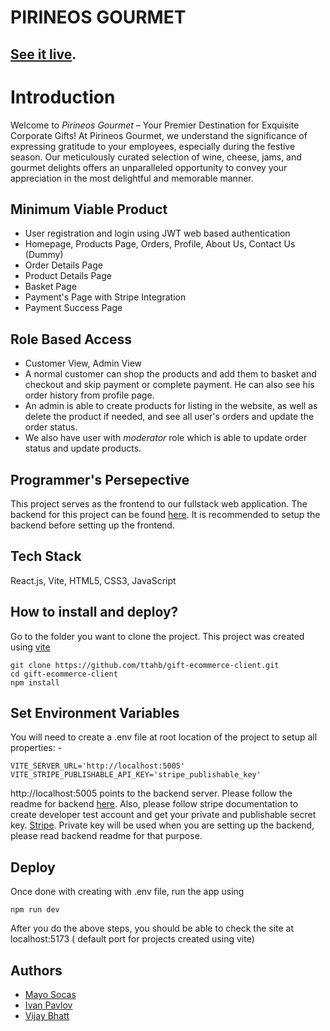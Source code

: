 # PIRINEOS GOURMET

[See it live](https://pirineosgourmet.netlify.app/).
----

# Introduction

Welcome to *Pirineos Gourmet* – Your Premier Destination for Exquisite Corporate Gifts! At Pirineos Gourmet, we understand the significance of expressing gratitude to your employees, especially during the festive season. Our meticulously curated selection of wine, cheese, jams, and gourmet delights offers an unparalleled opportunity to convey your appreciation in the most delightful and memorable manner.

## Minimum Viable Product

- User registration and login using JWT web based authentication
- Homepage, Products Page, Orders, Profile, About Us, Contact Us (Dummy)
- Order Details Page
- Product Details Page
- Basket Page
- Payment's Page with Stripe Integration
- Payment Success Page

## Role Based Access
- Customer View, Admin View
- A normal customer can shop the products and add them to basket and checkout and skip payment or complete payment. He can also see his order history from profile page.
- An admin is able to create products for listing in the website, as well as delete the product if needed,  and see all user's orders and update the order status.
- We also have user with *moderator* role which is able to update order status and update products.


## Programmer's Persepective

This project serves as the frontend to our fullstack web application. The backend for this project can be found [here](https://github.com/ttahb/gift-ecommerce-server). It is recommended to setup the backend 
before setting up the frontend.

## Tech Stack

React.js, Vite, HTML5, CSS3, JavaScript

## How to install and deploy?

Go to the folder you want to clone the project. This project was created using [vite](https://vitejs.dev/guide/)
```
git clone https://github.com/ttahb/gift-ecommerce-client.git
cd gift-ecommerce-client
npm install

```
## Set Environment Variables

You will need to create a .env file at root location of the project to setup all properties: - 
```
VITE_SERVER_URL='http://localhost:5005'
VITE_STRIPE_PUBLISHABLE_API_KEY='stripe_publishable_key'
```
http://localhost:5005 points to the backend server. Please follow the readme for backend  [here](https://github.com/ttahb/gift-ecommerce-server).
Also, please follow stripe documentation to create developer test account and get your private and publishable secret key. [Stripe](https://stripe.com/in/resources/more/how-to-integrate-a-payment-gateway-into-a-website). Private key will be used when you are setting up the backend, please read backend readme for that purpose.

## Deploy
Once done with creating with .env file, run the app using
```
npm run dev
```
After you do the above steps, you should be able to check the site at  localhost:5173 ( default port for projects created using vite)


## Authors

- [Mayo Socas](https://github.com/Mayo9704)
- [Ivan Pavlov](https://github.com/12Ivan03)
- [Vijay Bhatt](https://github.com/ttahb)


